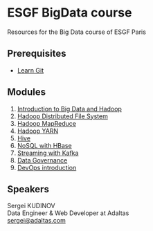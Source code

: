 # ESGF BigData course

Resources for the Big Data course of ESGF Paris

## Prerequisites

- [Learn Git](modules/00.scm/index.md)

## Modules

1. [Introduction to Big Data and Hadoop](modules/01.hadoop-intro/index.md)
2. [Hadoop Distributed File System](modules/02.hdfs/index.md)
3. [Hadoop MapReduce](modules/03.mapreduce/index.md)
4. [Hadoop YARN](modules/04.yarn/index.md)
5. [Hive](modules/05.hive/index.md)
6. [NoSQL with HBase](modules/06.nosql-with-hbase/index.md)
7. [Streaming with Kafka](modules/07.streaming-with-kafka/index.md)
8. [Data Governance](modules/08.data-governance/index.md)
8. [DevOps introduction](modules/09.devops/index.md)

## Speakers

Sergei KUDINOV   
Data Engineer & Web Developer at Adaltas   
sergei@adaltas.com
